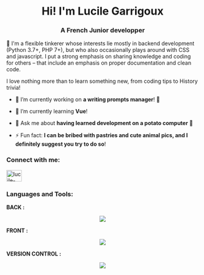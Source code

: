 <h1 align="center">Hi! I'm Lucile Garrigoux</h1>
<h3 align="center">A French Junior developper</h3>

<p>📝 I'm a flexible tinkerer whose interests lie mostly in backend development (Python 3.7+, PHP 7+), but who also occasionally plays around with CSS and javascript. I put a strong emphasis on sharing knowledge and coding for others – that include an emphasis on proper documentation and clean code.</p>
<p>I love nothing more than to learn something new, from coding tips to History trivia!</p>

- 🔭 I’m currently working on **a writing prompts manager**! 💪

- 🌱 I’m currently learning **Vue**!

- 💬 Ask me about **having learned development on a potato computer** 🥲

- ⚡ Fun fact: **I can be bribed with pastries and cute animal pics, and I definitely suggest you try to do so**!

<h3 align="left">Connect with me:</h3>
<p align="left">
<a href="https://linkedin.com/in/lucile-garrigoux" target="blank"><img align="center" src="https://raw.githubusercontent.com/rahuldkjain/github-profile-readme-generator/master/src/images/icons/Social/linked-in-alt.svg" alt="lucile-garrigoux" height="30" width="40" /></a>
</p>

<h3 align="left">Languages and Tools:</h3>
<p><b>BACK :</b></p>
<p align="center">
  <a href="https://skillicons.dev">
    <img src="https://skillicons.dev/icons?i=python,django, php,javascript" />
  </a>
</p>
<p><b>FRONT :</b></p>
<p align="center">
  <a href="https://skillicons.dev">
    <img src="https://skillicons.dev/icons?i=html,css,vue" />
  </a>
</p>
<p><b>VERSION CONTROL :</b></p>
<p align="center">
  <a href="https://skillicons.dev">
    <img src="https://skillicons.dev/icons?i=git,github,gitlab" />
  </a>
</p>
